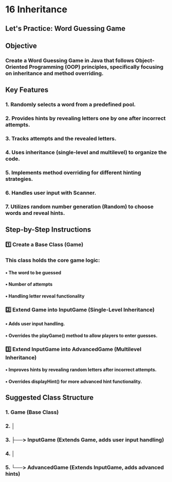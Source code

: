 # 16 Inheritance
## Let's Practice: Word Guessing Game
## Objective
### <p>Create a **Word Guessing Game** in Java that follows Object-Oriented Programming (OOP) principles, specifically focusing on inheritance and method overriding.<p>
## Key Features
### <p>1. **Randomly selects a word** from a predefined pool.<p>
### <p>2. Provides **hints** by revealing letters one by one **after incorrect attempts**.<p>
### <p>3. **Tracks attempts** and the revealed letters.<p>
### <p>4. Uses **inheritance** (single-level and multilevel) to organize the code.<p>
### <P>5. Implements **method overriding** for different hinting strategies.<p>
### <p>6. Handles **user input** with Scanner.<P>
### <p>7. Utilizes **random number generation** (Random) to choose words and reveal hints.<p>
## Step-by-Step Instructions
### <p>1️⃣ **Create a Base Class (Game)**<p>
### <p>This class holds the core game logic:<p>
#### <p>• The word to be guessed<p>
#### <p>• Number of attempts<p>
#### <p>• Handling letter reveal functionality<p>
### <p>2️⃣ **Extend Game into InputGame (Single-Level Inheritance)**<p>
#### <p>• Adds **user input handling**.<p>
#### <p>• **Overrides** the playGame() method to allow players to enter guesses.<p>
### <p>3️⃣ **Extend InputGame into AdvancedGame (Multilevel Inheritance)**<p>
#### <p>• Improves hints by **revealing random letters** after incorrect attempts.<p>
#### <p>• **Overrides** displayHint() for more advanced hint functionality.<p>
## Suggested Class Structure
### 1. Game (Base Class)
### 2. │
### 3. ├──> InputGame (Extends Game, adds user input handling)
### 4. │
### 5. └──> AdvancedGame (Extends InputGame, adds advanced hints)
